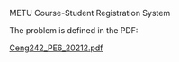 METU Course-Student Registration System

The problem is defined in the PDF:

[Ceng242_PE6_20212.pdf](https://github.com/user-attachments/files/17542916/Ceng242_Cplusplus_PE6_20212.pdf)
